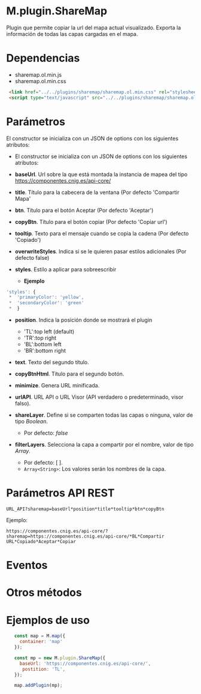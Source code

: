 # M.plugin.ShareMap

Plugin que permite copiar la url del mapa actual visualizado.
Exporta la información de todas las capas cargadas en el mapa.

# Dependencias

- sharemap.ol.min.js
- sharemap.ol.min.css


```html
 <link href="../../plugins/sharemap/sharemap.ol.min.css" rel="stylesheet" />
 <script type="text/javascript" src="../../plugins/sharemap/sharemap.ol.min.js"></script>
```

# Parámetros

El constructor se inicializa con un JSON de options con los siguientes atributos:

- El constructor se inicializa con un JSON de options con los siguientes atributos:

- **baseUrl**. Url sobre la que está montada la instancia de mapea del tipo https://componentes.cnig.es/api-core/
- **title**. Título para la cabecera de la ventana (Por defecto 'Compartir Mapa'
- **btn**. Título para el botón Aceptar (Por defecto 'Aceptar')
- **copyBtn**. Título para el botón copiar (Por defecto 'Copiar url')
- **tooltip**. Texto para el mensaje cuando se copia la cadena (Por defecto 'Copiado')
- **overwriteStyles**. Indica si se le quieren pasar estilos adicionales (Por defecto false)
- **styles**. Estilo a aplicar para sobreescribir
  - **Ejemplo**
```javascript
'styles': {
 *  'primaryColor': 'yellow',
 *  'secondaryColor': 'green'
 *  }
```

- **position**. Indica la posición donde se mostrará el plugin
  - 'TL':top left (default)
  - 'TR':top right
  - 'BL':bottom left
  - 'BR':bottom right

- **text**. Texto del segundo título. 
- **copyBtnHtml**. Título para el segundo botón. 
- **minimize**. Genera URL minificada.
- **urlAPI**. URL API o URL Visor (API verdadero o predeterminado, visor falso).
- **shareLayer**. Define si se comparten todas las capas o ninguna, valor de tipo _Boolean_.
  - Por defecto: _false_
- **filterLayers**. Selecciona la capa a compartir por el nombre, valor de tipo _Array_. 
  - Por defecto: [ ].
  - ```Array<String>```: Los valores serán los nombres de la capa.

# Parámetros API REST
```
URL_API?sharemap=baseUrl*position*title*tooltip*btn*copyBtn
````
Ejemplo:
```
https://componentes.cnig.es/api-core/?sharemap=https://componentes.cnig.es/api-core/*BL*Compartir URL*Copiado*Aceptar*Copiar
```
# Eventos

# Otros métodos


# Ejemplos de uso

```javascript
   const map = M.map({
     container: 'map'
   });

   const mp = new M.plugin.ShareMap({
     baseUrl: 'https://componentes.cnig.es/api-core/',
      postition: 'TL',
   });

   map.addPlugin(mp);
```
